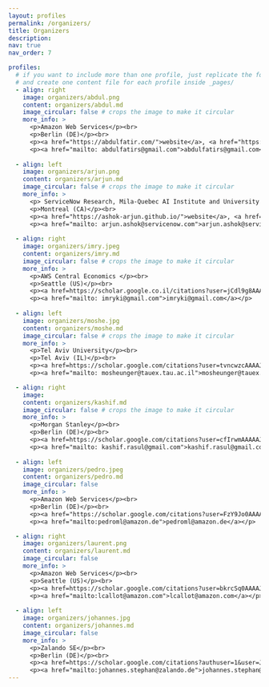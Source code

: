 ```yaml
---
layout: profiles
permalink: /organizers/
title: Organizers 
description: 
nav: true
nav_order: 7

profiles:
  # if you want to include more than one profile, just replicate the following block
  # and create one content file for each profile inside _pages/
  - align: right
    image: organizers/abdul.png
    content: organizers/abdul.md 
    image_circular: false # crops the image to make it circular
    more_info: >
      <p>Amazon Web Services</p><br>
      <p>Berlin (DE)</p><br>
      <p><a href="https://abdulfatir.com/">website</a>, <a href="https://scholar.google.com/citations?hl=en&user=BZ0EoqIAAAAJ&view_op=list_works&sortby=pubdate">google scholar</a> </p>
      <p><a href="mailto: abdulfatirs@gmail.com">abdulfatirs@gmail.com</a></p>
      
  - align: left 
    image: organizers/arjun.png
    content: organizers/arjun.md 
    image_circular: false # crops the image to make it circular
    more_info: >
      <p> ServiceNow Research, Mila-Quebec AI Institute and University of Montreal</p><br>
      <p>Montreal (CA)</p><br>
      <p><a href="https://ashok-arjun.github.io/">website</a>, <a href="https://scholar.google.com.sg/citations?hl=en&user=4ur98b4AAAAJ&view_op=list_works&authuser=2&sortby=pubdate">google scholar</a> </p>
      <p><a href="mailto: arjun.ashok@servicenow.com">arjun.ashok@servicenow.com</a></p>
      
  - align: right
    image: organizers/imry.jpeg
    content: organizers/imry.md 
    image_circular: false # crops the image to make it circular
    more_info: >
      <p>AWS Central Economics </p><br>
      <p>Seattle (US)</p><br>
      <p><a href=https://scholar.google.co.il/citations?user=jCdl9g8AAAAJ&hl=en>google scholar</a> </p>
      <p><a href="mailto: imryki@gmail.com">imryki@gmail.com</a></p>
      
  - align: left 
    image: organizers/moshe.jpg
    content: organizers/moshe.md 
    image_circular: false # crops the image to make it circular
    more_info: >
      <p>Tel Aviv University</p><br>
      <p>Tel Aviv (IL)</p><br>
      <p><a href=https://scholar.google.com/citations?user=tvncwzcAAAAJ&hl=iw&oi=ao>google scholar</a> </p>
      <p><a href="mailto: mosheunger@tauex.tau.ac.il">mosheunger@tauex.tau.ac.il</a></p>

  - align: right 
    image: 
    content: organizers/kashif.md 
    image_circular: false # crops the image to make it circular
    more_info: >
      <p>Morgan Stanley</p><br>
      <p>Berlin (DE)</p><br>
      <p><a href=https://scholar.google.com/citations?user=cfIrwmAAAAAJ&hl=en>google scholar</a> </p>
      <p><a href="mailto: kashif.rasul@gmail.com">kashif.rasul@gmail.com</a></p>
      
  - align: left 
    image: organizers/pedro.jpeg
    content: organizers/pedro.md 
    image_circular: false 
    more_info: >
      <p>Amazon Web Services</p><br>
      <p>Berlin (DE)</p><br>
      <p><a href="https://scholar.google.com/citations?user=FzY9Jo0AAAAJ&hl=en"</a>google scholar </p>
      <p><a href="mailto:pedroml@amazon.de">pedroml@amazon.de</a></p>

  - align: right 
    image: organizers/laurent.png
    content: organizers/laurent.md 
    image_circular: false 
    more_info: >
      <p>Amazon Web Services</p><br>
      <p>Seattle (US)</p><br>
      <p><a href=https://scholar.google.com/citations?user=bkrcSq0AAAAJ&hl=en</a>google scholar</p>
      <p><a href="mailto:lcallot@amazon.com">lcallot@amazon.com</a></p>
      
  - align: left 
    image: organizers/johannes.jpg
    content: organizers/johannes.md 
    image_circular: false 
    more_info: >
      <p>Zalando SE</p><br>
      <p>Berlin (DE)</p><br>
      <p><a href=https://scholar.google.com/citations?authuser=1&user=J2BEjdgAAAAJ</a>google scholar</p>
      <p><a href="mailto:johannes.stephan@zalando.de">johannes.stephan@zalando.de</a></p>
---
```

